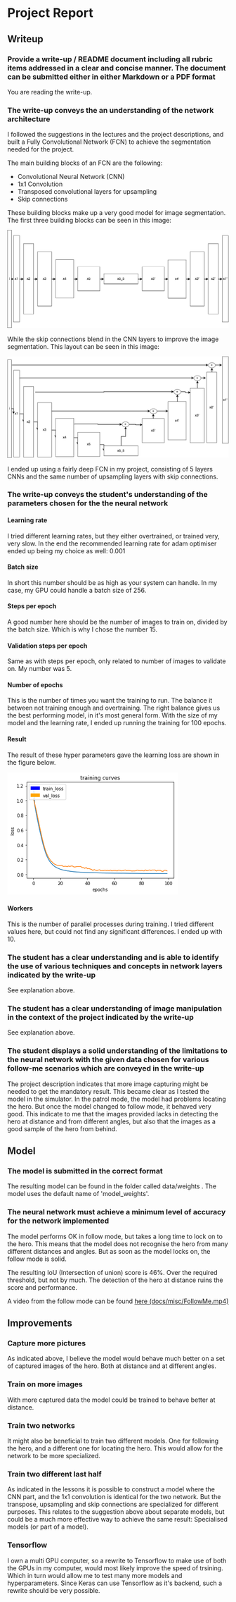 # Project Report

## Writeup

### Provide a write-up / README document including all rubric items addressed in a clear and concise manner. The document can be submitted either in either Markdown or a PDF format

You are reading the write-up.

### The write-up conveys the an understanding of the network architecture

I followed the suggestions in the lectures and the project descriptions, and built a Fully Convolutional Network (FCN) to achieve the segmentation needed for the project.

The main building blocks of an FCN are the following:
- Convolutional Neural Network (CNN)
- 1x1 Convolution
- Transposed convolutional layers for upsampling
- Skip connections

These building blocks make up a very good model for image segmentation. The first three building blocks can be seen in this image:

![alt text](docs/misc/model.png "Model")

While the skip connections blend in the CNN layers to improve the image segmentation. This layout can be seen in this image:

![alt text](docs/misc/model_skip.png "Model Skip")

I ended up using a fairly deep FCN in my project, consisting of 5 layers CNNs and the same number of upsampling layers with skip connections.

### The write-up conveys the student's understanding of the parameters chosen for the the neural network

#### Learning rate
I tried different learning rates, but they either overtrained, or trained very, very slow. In the end the recommended learning rate for adam optimiser ended up being my choice as well:
0.001

#### Batch size
In short this number should be as high as your system can handle. In my case, my GPU could handle a batch size of 256.

#### Steps per epoch
A good number here should be the number of images to train on, divided by the batch size. Which is why I chose the number 15.

#### Validation steps per epoch
Same as with steps per epoch, only related to number of images to validate on. My number was 5.

#### Number of epochs
This is the number of times you want the training to run. The balance it between not training enough and overtraining. The right balance gives us the best performing model, in it's most general form. With the size of my model and the learning rate, I ended up running the training for 100 epochs.

#### Result
The result of these hyper parameters gave the learning loss are shown in the figure below.

![alt text](docs/misc/learning.png "Learning rate")

#### Workers
This is the number of parallel processes during training. I tried different values here, but could not find any significant differences. I ended up with 10.

### The student has a clear understanding and is able to identify the use of various techniques and concepts in network layers indicated by the write-up

See explanation above.

### The student has a clear understanding of image manipulation in the context of the project indicated by the write-up

See explanation above.

### The student displays a solid understanding of the limitations to the neural network with the given data chosen for various follow-me scenarios which are conveyed in the write-up

The project description indicates that more image capturing might be needed to get the mandatory result. This became clear as I tested the model in the simulator. In the patrol mode, the model had problems locating the hero. But once the model changed to follow mode, it behaved very good. This indicate to me that the images provided lacks in detecting the hero at distance and from different angles, but also that the images as a good sample of the hero from behind.

## Model
### The model is submitted in the correct format
The resulting model can be found in the folder called data/weights . The model uses the default name of 'model_weights'.

### The neural network must achieve a minimum level of accuracy for the network implemented

The model performs OK in follow mode, but takes a long time to lock on to the hero. This means that the model does not recognise the hero from many different distances and angles. But as soon as the model locks on, the follow mode is solid.

The resulting IoU (Intersection of union) score is 46%. Over the required threshold, but not by much. The detection of the hero at distance ruins the score and performance.

A video from the follow mode can be found [here (docs/misc/FollowMe.mp4)](./docs/misc/FollowMe.mp4)

## Improvements
### Capture more pictures
As indicated above, I believe the model would behave much better on a set of captured images of the hero. Both at distance and at different angles.

### Train on more images
With more captured data the model could be trained to behave better at distance.

### Train two networks
It might also be beneficial to train two different models. One for following the hero, and a different one for locating the hero. This would allow for the network to be more specialized.

### Train two different last half
As indicated in the lessons it is possible to construct a model where the CNN part, and the 1x1 convolution is identical for the two network. But the transpose, upsampling and skip connections are specialized for different purposes. This relates to the suggestion above about separate models, but could be a much more effective way to achieve the same result: Specialised models (or part of a model).

### Tensorflow
I own a multi GPU computer, so a rewrite to Tensorflow to make use of both the GPUs in my computer, would most likely improve the speed of trsining. Which in turn would allow me to test many more models and hyperparameters. Since Keras can use Tensorflow as it's backend, such a rewrite should be very possible.

